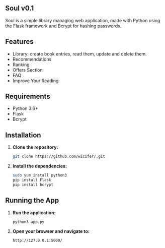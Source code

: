 ## Soul v0.1

Soul is a simple library managing web application, made with Python using the Flask framework and Bcrypt for hashing passwords. 

## Features

- Library: create book entries, read them, update and delete them.
- Recommendations
- Ranking
- Offers Section
- FAQ
- Improve Your Reading

## Requirements

- Python 3.6+
- Flask
- Bcrypt

## Installation

1. **Clone the repository:**

    ```sh
    git clone https://github.com/wicifer/.git
    
    ```

2. **Install the dependencies:**

    ```sh
    sudo yum install python3
    pip install Flask
    pip install bcrypt

    ```

## Running the App

1. **Run the application:**

    ```sh
    python3 app.py
    ```

2. **Open your browser and navigate to:**

    ```
    http://127.0.0.1:5000/
    ```
